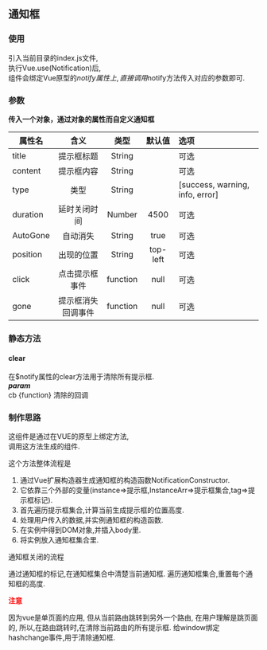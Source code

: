 ## 通知框
### 使用
引入当前目录的index.js文件,   
执行Vue.use(Notification)后,   
组件会绑定Vue原型的$notify属性上,   
直接调用$notify方法传入对应的参数即可.  
### 参数
**传入一个对象，通过对象的属性而自定义通知框** 
  
|属性名    |      含义        | 类型   | 默认值  | 选项 |
| ------- |:---------------:|:------:|:------:|:----|
|title    |    提示框标题     | String |        | 可选 | 
|content  |    提示框内容     | String |        | 可选 |
|type     |    类型          | String |        |[success, warning, info, error]|
|duration |    延时关闭时间   | Number | 4500   | 可选 |
|AutoGone |    自动消失      | String  | true   | 可选 |
|position |    出现的位置    | String  |top-left| 可选 |
|click    |   点击提示框事件  |function|  null  | 可选 |
|gone     |  提示框消失回调事件 |function| null   | 可选 |

### 静态方法
#### clear
在$notify属性的clear方法用于清除所有提示框.   
***param***   
cb {function} 清除的回调

### 制作思路
这组件是通过在VUE的原型上绑定方法,    
调用这方法生成的组件.

这个方法整体流程是   

1. 通过Vue扩展构造器生成通知框的构造函数NotificationConstructor.
2. 它依靠三个外部的变量(instance=>提示框,InstanceArr=>提示框集合,tag=>提示框标记).   
3. 首先遍历提示框集合,计算当前生成提示框的位置高度.
4. 处理用户传入的数据,并实例通知框的构造函数.
5. 在实例中得到DOM对象,并插入body里.
6. 将实例放入通知框集合里.   

通知框关闭的流程

通过通知框的标记,在通知框集合中清楚当前通知框.
遍历通知框集合,重置每个通知框的高度.

<p><strong style="color: red;">注意</strong></p>
因为vue是单页面的应用,   
但从当前路由跳转到另外一个路由,   
在用户理解是跳页面的,   
所以,在路由跳转时,在清除当前路由的所有提示框.   
给window绑定hashchange事件,用于清除通知框.
